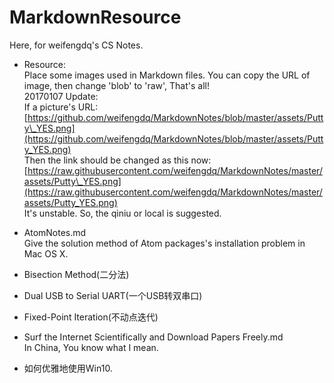 # MarkdownResource

Here, for weifengdq's CS Notes.

* Resource:  
  Place some images used in Markdown files.  You can copy the URL of image, then change 'blob' to 'raw', That's all!  
  20170107 Update:  
  If a picture's URL:  
  [https://github.com/weifengdq/MarkdownNotes/blob/master/assets/Putty\_YES.png](https://github.com/weifengdq/MarkdownNotes/blob/master/assets/Putty_YES.png)  
  Then the link should be changed as this now:  
  [https://raw.githubusercontent.com/weifengdq/MarkdownNotes/master/assets/Putty\_YES.png](https://raw.githubusercontent.com/weifengdq/MarkdownNotes/master/assets/Putty_YES.png)  
  It's unstable. So, the qiniu or local is suggested.

* AtomNotes.md  
  Give the solution method of Atom packages's installation problem in Mac OS X.

* Bisection Method\(二分法\)

* Dual USB to Serial UART\(一个USB转双串口\)

* Fixed-Point Iteration\(不动点迭代\)

* Surf the Internet Scientifically and Download Papers Freely.md  
  In China, You know what I mean.

* 如何优雅地使用Win10.



